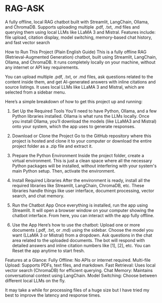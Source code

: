 # RAG-ASK
A fully offline, local RAG chatbot built with Streamlit, LangChain, Ollama, and ChromaDB. Supports uploading multiple .pdf, .txt, .md files and querying them using local LLMs like LLaMA 3 and Mistral. Features include: file upload, citation display, model switching, memory-based chat history, and fast vector search 

How to Run This Project (Plain English Guide)
This is a fully offline RAG (Retrieval-Augmented Generation) chatbot, built using Streamlit, LangChain, Ollama, and ChromaDB. It runs completely locally on your machine, without any internet or API key requirements.

You can upload multiple .pdf, .txt, or .md files, ask questions related to the content inside them, and get AI-generated answers with inline citations and source listings. It uses local LLMs like LLaMA 3 and Mistral, which are selected from a sidebar menu.

Here’s a simple breakdown of how to get this project up and running:

 1. Set Up the Required Tools
You’ll need to have Python, Ollama, and a few Python libraries installed. Ollama is what runs the LLMs locally. Once you install Ollama, you’ll download the models (like LLaMA3 and Mistral) onto your system, which the app uses to generate responses.

 2. Download or Clone the Project
Go to the GitHub repository where this project is hosted and clone it to your computer or download the entire project folder as a .zip file and extract it.

 3. Prepare the Python Environment
Inside the project folder, create a virtual environment. This is just a clean space where all the necessary Python packages will be installed, without interfering with your system's main Python setup. Then, activate the environment.

 4. Install Required Libraries
After the environment is ready, install all the required libraries like Streamlit, LangChain, ChromaDB, etc. These libraries handle things like user interface, document processing, vector search, and chat memory.

 5. Run the Chatbot App
Once everything is installed, run the app using Streamlit. It will open a browser window on your computer showing the chatbot interface. From here, you can interact with the app fully offline.

 6. Use the App
Here’s how to use the chatbot:
Upload one or more documents (.pdf, .txt, or .md) using the sidebar.
Choose the model you want (LLaMA 3 or Mistral) from a dropdown.
Ask questions in the chat area related to the uploaded documents.
The bot will respond with detailed answers and inline citation numbers like [1], [2], etc.
You can Reset the app anytime to start fresh.

Features at a Glance:
Fully Offline: No APIs or internet required.
Multi-file Upload: Supports PDFs, text files, and markdown.
Fast Retrieval: Uses local vector search (ChromaDB) for efficient querying.
Chat Memory: Maintains conversational context using LangChain.
Model Switching: Choose between different local LLMs on the fly.

It may take a while for processing files of a huge size but I have tried my best to improve the latency and response times.
